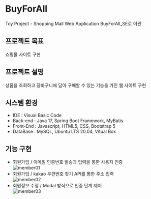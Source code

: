 # BuyForAll
Toy Project - Shopping Mall Web Application
BuyForAll_SE로 이관
## 프로젝트 목표
쇼핑몰 사이트 구현
## 프로젝트 설명
상품을 조회하고 장바구니에 담아 구매할 수 있는 기능을 가진 웹 사이트 구현
## 시스템 환경
- IDE : Visual Basic Code
- Back-end : Java 17, Spring Boot Framework, MyBatis
- Front-End : Javascript, HTML5, CSS, Bootstrap 5
- DataBase : MySQL, Ubuntu LTS 20.04, Vitual Box
## 기능 구현
- 회원가입 / 이메일 인증번호 발송과 입력을 통한 사용자 인증 <br>
![member01](https://user-images.githubusercontent.com/92851138/179461845-149f050c-992a-4583-854e-1dddfca5e67c.png)
- 회원가입 / kakao 우편번호 찾기 API를 통한 주소 입력 <br>
![member02](https://user-images.githubusercontent.com/92851138/179461853-802106d0-d0fe-4a94-9fb4-d4b17688bb19.png)
- 회원정보 수정 / Modal 방식으로 인증 단계 제어 <br>
![member03](https://user-images.githubusercontent.com/92851138/179461858-a7f4465e-5f03-40c6-b919-65cd3cbd243a.png)
